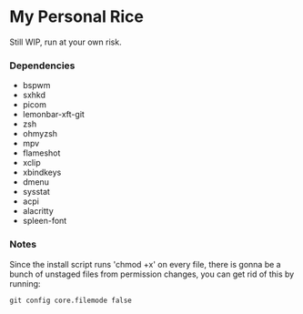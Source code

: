 # My Personal Rice

Still WIP, run at your own risk.

### Dependencies
- bspwm
- sxhkd
- picom
- lemonbar-xft-git
- zsh
- ohmyzsh
- mpv
- flameshot
- xclip
- xbindkeys
- dmenu
- sysstat
- acpi
- alacritty
- spleen-font

### Notes

Since the install script runs 'chmod +x' on every file, there is
gonna be a bunch of unstaged files from permission changes, you can
get rid of this by running:
```
git config core.filemode false
```
